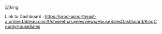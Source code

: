 
![king](https://github.com/Shweetha-Sajeev/Tableau/assets/73292802/a77981e4-d4e6-4d99-81c1-ac51acf5c11f)

Link to Dashboard : 
https://prod-apnortheast-a.online.tableau.com/t/shweethasajeev/views/HouseSalesDashboard/KingCountyHouseSales
